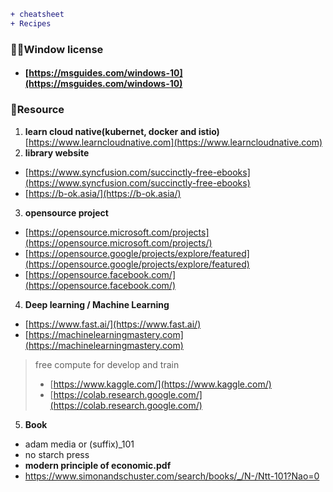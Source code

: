 ```diff
+ cheatsheet
+ Recipes
```
### 🐱‍💻Window license
 - #### [https://msguides.com/windows-10](https://msguides.com/windows-10)
### 🧾Resource
 1. **learn cloud native(kubernet, docker and istio)** [https://www.learncloudnative.com](https://www.learncloudnative.com)
 2. **library website**  
  - [https://www.syncfusion.com/succinctly-free-ebooks](https://www.syncfusion.com/succinctly-free-ebooks)
  - [https://b-ok.asia/](https://b-ok.asia/)
 3. **opensource project**
  - [https://opensource.microsoft.com/projects](https://opensource.microsoft.com/projects/)
  - [https://opensource.google/projects/explore/featured](https://opensource.google/projects/explore/featured)
  - [https://opensource.facebook.com/](https://opensource.facebook.com/)
 4. **Deep learning / Machine Learning**
  - [https://www.fast.ai/](https://www.fast.ai/)
  - [https://machinelearningmastery.com](https://machinelearningmastery.com)
> free compute for develop and train
> - [https://www.kaggle.com/](https://www.kaggle.com/)
> - [https://colab.research.google.com/](https://colab.research.google.com/)
 5. **Book**
  - adam media or (suffix)_101
  - no starch press 
  - **modern principle of economic.pdf**
  - https://www.simonandschuster.com/search/books/_/N-/Ntt-101?Nao=0
